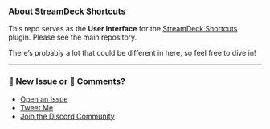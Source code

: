 ### About StreamDeck Shortcuts
This repo serves as the **User Interface** for the [StreamDeck Shortcuts](https://github.com/SENTINELITE/StreamDeck-Shortcuts) plugin. Please see the main repository.

There’s probably a lot that could be different in here, so feel free to dive in!

---

### 🐞 New Issue or 💬 Comments?
- [Open an Issue](https://github.com/SENTINELITE/StreamDeck-Shortcuts/issues/new) 
- [Tweet Me](http://sentinelite.com/twitter) 
- [Join the Discord Community](https://sentinelite.com/discord)
